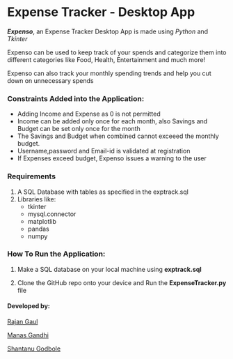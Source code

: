 # Expense Tracker - Desktop App


*__Expenso__*, an Expense Tracker Desktop App is made using *Python* and *Tkinter*

Expenso can be used to keep track of your spends and categorize them into different categories like Food, Health, Entertainment and much more!

Expenso can also track your monthly spending trends and help you cut down on unnecessary spends

### Constraints Added into the Application:

* Adding Income and Expense as 0 is not permitted
* Income can be added only once for each month, also Savings and Budget can be set only once for the month
* The Savings and Budget when combined cannot exceeed the monthly budget.
* Username,password and Email-id is validated at registration
* If Expenses exceed budget, Expenso issues a warning to the user

### Requirements

1. A SQL Database with tables as specified in the exptrack.sql 
2. Libraries like:   
      * tkinter
      * mysql.connector
      * matplotlib 
      * pandas
      * numpy

### How To Run the Application:
1. Make a SQL database on your local machine using **exptrack.sql**

2. Clone the GitHub repo onto your device and Run the **ExpenseTracker.py** file 

#### Developed by:

[Rajan Gaul](https://github.com/mahanvyakti)

[Manas Gandhi](https://github.com/gandhiboys)

[Shantanu Godbole](https://github.com/shantanugodbole)



